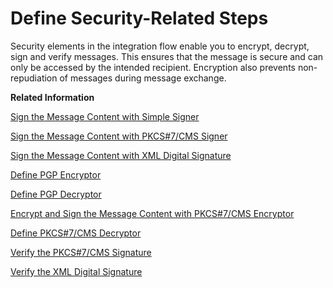 <!-- loio0f716871d7e24a82943d3c4a233fc437 -->

# Define Security-Related Steps

Security elements in the integration flow enable you to encrypt, decrypt, sign and verify messages. This ensures that the message is secure and can only be accessed by the intended recipient. Encryption also prevents non-repudiation of messages during message exchange.

**Related Information**  


[Sign the Message Content with Simple Signer](sign-the-message-content-with-simple-signer-9879fc3.md "Simple Signer makes it easy to sign messages to ensure authenticity and data integrity when sending a message to participants on the cloud.")

[Sign the Message Content with PKCS\#7/CMS Signer](sign-the-message-content-with-pkcs-7-cms-signer-cc09e03.md "")

[Sign the Message Content with XML Digital Signature](sign-the-message-content-with-xml-digital-signature-9a013db.md "You sign a message with an XML digital signature to ensure authenticity and data integrity while sending an XML resource to the participants on the cloud.")

[Define PGP Encryptor](define-pgp-encryptor-7a07766.md "")

[Define PGP Decryptor](define-pgp-decryptor-d0dc511.md "")

[Encrypt and Sign the Message Content with PKCS\#7/CMS Encryptor](encrypt-and-sign-the-message-content-with-pkcs-7-cms-encryptor-21fd211.md "")

[Define PKCS\#7/CMS Decryptor](define-pkcs-7-cms-decryptor-51d903b.md "")

[Verify the PKCS\#7/CMS Signature](verify-the-pkcs-7-cms-signature-f095dc6.md "You perform this task to ensure that the signed message received over the cloud is authentic.")

[Verify the XML Digital Signature](verify-the-xml-digital-signature-090b932.md "")

